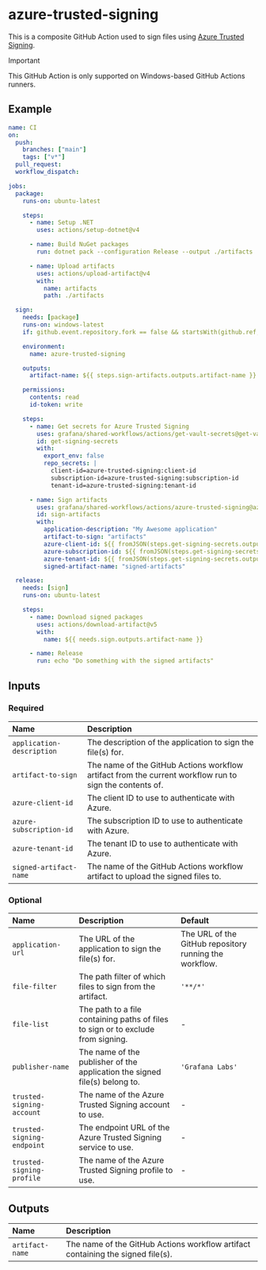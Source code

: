 # azure-trusted-signing

This is a composite GitHub Action used to sign files using [Azure Trusted Signing][azure-trusted-signing].

> [!IMPORTANT]
> This GitHub Action is only supported on Windows-based GitHub Actions runners.

## Example

<!-- markdownlint-disable MD013 -->
<!-- x-release-please-start-version -->

```yaml
name: CI
on:
  push:
    branches: ["main"]
    tags: ["v*"]
  pull_request:
  workflow_dispatch:

jobs:
  package:
    runs-on: ubuntu-latest

    steps:
      - name: Setup .NET
        uses: actions/setup-dotnet@v4

      - name: Build NuGet packages
        run: dotnet pack --configuration Release --output ./artifacts

      - name: Upload artifacts
        uses: actions/upload-artifact@v4
        with:
          name: artifacts
          path: ./artifacts

  sign:
    needs: [package]
    runs-on: windows-latest
    if: github.event.repository.fork == false && startsWith(github.ref, 'refs/tags/')

    environment:
      name: azure-trusted-signing

    outputs:
      artifact-name: ${{ steps.sign-artifacts.outputs.artifact-name }}

    permissions:
      contents: read
      id-token: write

    steps:
      - name: Get secrets for Azure Trusted Signing
        uses: grafana/shared-workflows/actions/get-vault-secrets@get-vault-secrets/v1.3.0
        id: get-signing-secrets
        with:
          export_env: false
          repo_secrets: |
            client-id=azure-trusted-signing:client-id
            subscription-id=azure-trusted-signing:subscription-id
            tenant-id=azure-trusted-signing:tenant-id

      - name: Sign artifacts
        uses: grafana/shared-workflows/actions/azure-trusted-signing@azure-trusted-signing/v0.1.0
        id: sign-artifacts
        with:
          application-description: "My Awesome application"
          artifact-to-sign: "artifacts"
          azure-client-id: ${{ fromJSON(steps.get-signing-secrets.outputs.secrets).client-id }}
          azure-subscription-id: ${{ fromJSON(steps.get-signing-secrets.outputs.secrets).subscription-id }}
          azure-tenant-id: ${{ fromJSON(steps.get-signing-secrets.outputs.secrets).tenant-id }}
          signed-artifact-name: "signed-artifacts"

  release:
    needs: [sign]
    runs-on: ubuntu-latest

    steps:
      - name: Download signed packages
        uses: actions/download-artifact@v5
        with:
          name: ${{ needs.sign.outputs.artifact-name }}

      - name: Release
        run: echo "Do something with the signed artifacts"
```

<!-- x-release-please-end-version -->
<!-- markdownlint-enable MD013 -->

## Inputs

### Required

| **Name**                  | **Description**                                                                                         |
| :------------------------ | :------------------------------------------------------------------------------------------------------ |
| `application-description` | The description of the application to sign the file(s) for.                                             |
| `artifact-to-sign`        | The name of the GitHub Actions workflow artifact from the current workflow run to sign the contents of. |
| `azure-client-id`         | The client ID to use to authenticate with Azure.                                                        |
| `azure-subscription-id`   | The subscription ID to use to authenticate with Azure.                                                  |
| `azure-tenant-id`         | The tenant ID to use to authenticate with Azure.                                                        |
| `signed-artifact-name`    | The name of the GitHub Actions workflow artifact to upload the signed files to.                         |

### Optional

| **Name**                   | **Description**                                                                  | **Default**                                            |
| :------------------------- | :------------------------------------------------------------------------------- | :----------------------------------------------------- |
| `application-url`          | The URL of the application to sign the file(s) for.                              | The URL of the GitHub repository running the workflow. |
| `file-filter`              | The path filter of which files to sign from the artifact.                        | `'**/*'`                                               |
| `file-list`                | The path to a file containing paths of files to sign or to exclude from signing. | -                                                      |
| `publisher-name`           | The name of the publisher of the application the signed file(s) belong to.       | `'Grafana Labs'`                                       |
| `trusted-signing-account`  | The name of the Azure Trusted Signing account to use.                            | -                                                      |
| `trusted-signing-endpoint` | The endpoint URL of the Azure Trusted Signing service to use.                    | -                                                      |
| `trusted-signing-profile`  | The name of the Azure Trusted Signing profile to use.                            | -                                                      |

## Outputs

| **Name**        | **Description**                                                                 |
| :-------------- | :------------------------------------------------------------------------------ |
| `artifact-name` | The name of the GitHub Actions workflow artifact containing the signed file(s). |

[azure-trusted-signing]: https://learn.microsoft.com/azure/trusted-signing/
